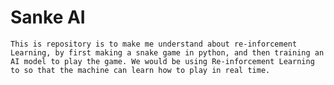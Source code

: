 # Sanke AI
    This is repository is to make me understand about re-inforcement Learning, by first making a snake game in python, and then training an AI model to play the game. We would be using Re-inforcement Learning to so that the machine can learn how to play in real time. 
